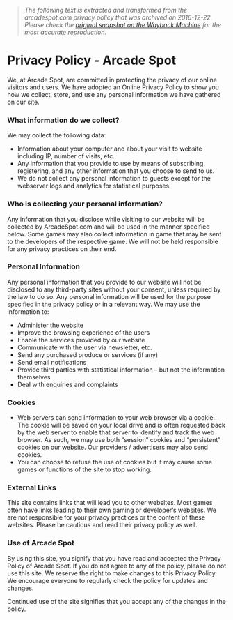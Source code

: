 > *The following text is extracted and transformed from the arcadespot.com privacy policy that was archived on 2016-12-22. Please check the [original snapshot on the Wayback Machine](https://web.archive.org/web/20161222193418id_/http%3A//www.arcadespot.com/privacy) for the most accurate reproduction.*

# Privacy Policy - Arcade Spot

We, at Arcade Spot, are committed in protecting the privacy of our online visitors and users. We have adopted an Online Privacy Policy to show you how we collect, store, and use any personal information we have gathered on our site.

### What information do we collect?

We may collect the following data:

  * Information about your computer and about your visit to website including IP, number of visits, etc.
  * Any information that you provide to use by means of subscribing, registering, and any other information that you choose to send to us.
  * We do not collect any personal information to guests except for the webserver logs and analytics for statistical purposes.



### Who is collecting your personal information?

Any information that you disclose while visiting to our website will be collected by ArcadeSpot.com and will be used in the manner specified below. Some games may also collect information in game that may be sent to the developers of the respective game. We will not be held responsible for any privacy practices on their end.

### Personal Information

Any personal information that you provide to our website will not be disclosed to any third-party sites without your consent, unless required by the law to do so. Any personal information will be used for the purpose specified in the privacy policy or in a relevant way. We may use the information to:

  * Administer the website
  * Improve the browsing experience of the users
  * Enable the services provided by our website
  * Communicate with the user via newsletter, etc.
  * Send any purchased produce or services (if any)
  * Send email notifications
  * Provide third parties with statistical information – but not the information themselves
  * Deal with enquiries and complaints



### Cookies

  * Web servers can send information to your web browser via a cookie. The cookie will be saved on your local drive and is often requested back by the web server to enable that server to identify and track the web browser. As such, we may use both “session” cookies and “persistent” cookies on our website. Our providers / advertisers may also send cookies.
  * You can choose to refuse the use of cookies but it may cause some games or functions of the site to stop working.



### External Links

This site contains links that will lead you to other websites. Most games often have links leading to their own gaming or developer’s websites. We are not responsible for your privacy practices or the content of these websites. Please be cautious and read their privacy policy as well.

### Use of Arcade Spot

By using this site, you signify that you have read and accepted the Privacy Policy of Arcade Spot. If you do not agree to any of the policy, please do not use this site. We reserve the right to make changes to this Privacy Policy. We encourage everyone to regularly check the policy for updates and changes.

Continued use of the site signifies that you accept any of the changes in the policy.
